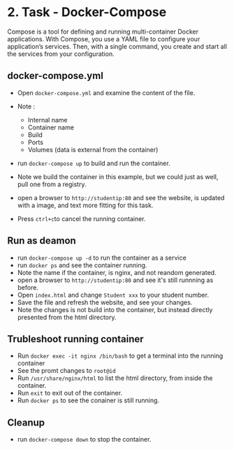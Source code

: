# 2. Task - Docker-Compose

Compose is a tool for defining and running multi-container Docker applications. With Compose, you use a YAML file to configure your application’s services. Then, with a single command, you create and start all the services from your configuration.

## docker-compose.yml

- Open `docker-compose.yml` and examine the content of the file. 
- Note :
    - Internal name
    - Container name
    - Build
    - Ports
    - Volumes (data is external from the container)

- run `docker-compose up` to build and run the container.
- Note we build the container in this example, but we could just as well, pull one from a registry.
- open a browser to `http://studentip:80` and see the website, is updated with a image, and text more fitting for this task.
- Press `ctrl+c`to cancel the running container.

## Run as deamon

- run `docker-compose up -d` to run the container as a service
- run `docker ps` and see the container running.
- Note the name if the container, is nginx, and not reandom generated.
- open a browser to `http://studentip:80` and see it's still runnning as before.
- Open `index.html` and change `Student xxx` to your student number. 
- Save the file and refresh the website, and see your changes.
- Note the changes is not build into the container, but instead directly presented from the html directory.

## Trubleshoot running container
- Run `docker exec -it nginx /bin/bash` to get a terminal into the running container
- See the promt changes to `root@id`
- Run `/usr/share/nginx/html` to list the html directory, from inside the container.
- Run `exit` to exit out of the container.
- Run `docker ps` to see the conainer is still running.

## Cleanup
- run `docker-compose down` to stop the container. 